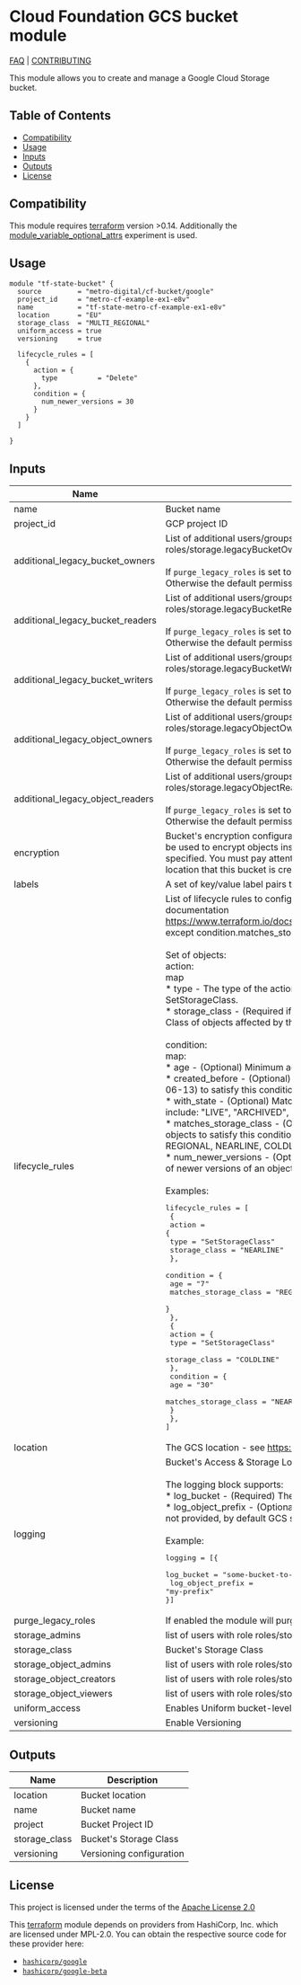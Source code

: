 # Cloud Foundation GCS bucket module
[FAQ] | [CONTRIBUTING]

This module allows you to create and manage a Google Cloud Storage bucket.

<!-- START doctoc generated TOC please keep comment here to allow auto update -->
<!-- DON'T EDIT THIS SECTION, INSTEAD RE-RUN doctoc TO UPDATE -->
## Table of Contents

- [Compatibility](#compatibility)
- [Usage](#usage)
- [Inputs](#inputs)
- [Outputs](#outputs)
- [License](#license)

<!-- END doctoc generated TOC please keep comment here to allow auto update -->

## Compatibility

This module requires [terraform] version >0.14. Additionally the [module_variable_optional_attrs] experiment is used.

## Usage

```hcl
module "tf-state-bucket" {
  source         = "metro-digital/cf-bucket/google"
  project_id     = "metro-cf-example-ex1-e8v"
  name           = "tf-state-metro-cf-example-ex1-e8v"
  location       = "EU"
  storage_class  = "MULTI_REGIONAL"
  uniform_access = true
  versioning     = true

  lifecycle_rules = [
    {
      action = {
        type          = "Delete"
      },
      condition = {
        num_newer_versions = 30
      }
    }
  ]

}
```

<!-- BEGINNING OF PRE-COMMIT-TERRAFORM DOCS HOOK -->
## Inputs

| Name | Description | Type | Default | Required |
|------|-------------|------|---------|:--------:|
| name | Bucket name | `string` | n/a | yes |
| project_id | GCP project ID | `string` | n/a | yes |
| additional_legacy_bucket_owners | List of additional users/groups/service accounts with role roles/storage.legacyBucketOwner on bucket level<br><br>If `purge_legacy_roles` is set to true, this list becomes authoritative.<br>Otherwise the default permissions will be added automatically. | `list(string)` | `[]` | no |
| additional_legacy_bucket_readers | List of additional users/groups/service accounts with role roles/storage.legacyBucketReader on bucket level<br><br>If `purge_legacy_roles` is set to true, this list becomes authoritative.<br>Otherwise the default permissions will be added automatically. | `list(string)` | `[]` | no |
| additional_legacy_bucket_writers | List of additional users/groups/service accounts with role roles/storage.legacyBucketWriter on bucket level<br><br>If `purge_legacy_roles` is set to true, this list becomes authoritative.<br>Otherwise the default permissions will be added automatically. | `list(string)` | `[]` | no |
| additional_legacy_object_owners | List of additional users/groups/service accounts with role roles/storage.legacyObjectOwner on bucket level<br><br>If `purge_legacy_roles` is set to true, this list becomes authoritative.<br>Otherwise the default permissions will be added automatically. | `list(string)` | `[]` | no |
| additional_legacy_object_readers | List of additional users/groups/service accounts with role roles/storage.legacyObjectReader on bucket level<br><br>If `purge_legacy_roles` is set to true, this list becomes authoritative.<br>Otherwise the default permissions will be added automatically. | `list(string)` | `[]` | no |
| encryption | Bucket's encryption configuration. Please provide the id of a Cloud KMS key that will be used to encrypt objects inserted into this bucket, if no encryption method is specified. You must pay attention to whether the crypto key is available in the location that this bucket is created in | `list(string)` | `[]` | no |
| labels | A set of key/value label pairs to assign to the bucket | `map(string)` | `{}` | no |
| lifecycle_rules | List of lifecycle rules to configure. Format is the same as described in provider documentation https://www.terraform.io/docs/providers/google/r/storage_bucket.html#lifecycle_rule except condition.matches_storage_class should be a comma delimited string.<br><br>Set of objects:<br>  action:<br>    map<br>      * type - The type of the action of this Lifecycle Rule. Supported values: Delete and SetStorageClass.<br>      * storage_class - (Required if action type is SetStorageClass) The target Storage Class of objects affected by this Lifecycle Rule.<br><br>  condition:<br>    map:<br>      * age - (Optional) Minimum age of an object in days to satisfy this condition.<br>      * created_before - (Optional) Creation date of an object in RFC 3339 (e.g. 2017-06-13) to satisfy this condition.<br>      * with_state - (Optional) Match to live and/or archived objects. Supported values include: "LIVE", "ARCHIVED", "ANY".<br>      * matches_storage_class - (Optional) Comma delimited string for storage class of objects to satisfy this condition. Supported values include: MULTI_REGIONAL, REGIONAL, NEARLINE, COLDLINE, STANDARD, DURABLE_REDUCED_AVAILABILITY.<br>      * num_newer_versions - (Optional) Relevant only for versioned objects. The number of newer versions of an object to satisfy this condition.<br><br>Examples:<pre>lifecycle_rules = [<br>  {<br>    action = {<br>      type          = "SetStorageClass"<br>      storage_class = "NEARLINE"<br>    },<br>    condition = {<br>      age                   = "7"<br>      matches_storage_class = "REGIONAL"<br>    }<br>  },<br>  {<br>    action = {<br>      type          = "SetStorageClass"<br>      storage_class = "COLDLINE"<br>    },<br>    condition = {<br>      age                   = "30"<br>      matches_storage_class = "NEARLINE"<br>    }<br>  },<br>]</pre> | <pre>set(object({<br>    action    = map(string)<br>    condition = map(string)<br>  }))</pre> | `[]` | no |
| location | The GCS location - see https://cloud.google.com/storage/docs/bucket-locations | `string` | `"EU"` | no |
| logging | Bucket's Access & Storage Logs configuration<br><br>The logging block supports:<br>  * log_bucket - (Required) The bucket that will receive log objects.<br>  * log_object_prefix - (Optional, Computed) The object prefix for log objects. If it's not provided, by default GCS sets this to this bucket's name.<br><br>Example:<pre>logging = [{<br>  log_bucket        = "some-bucket-to-log-into"<br>  log_object_prefix = "my-prefix"<br>}]</pre> | <pre>set(object({<br>    log_bucket        = string<br>    log_object_prefix = optional(string)<br>  }))</pre> | `[]` | no |
| purge_legacy_roles | If enabled the module will purge the default users from roles/storage.legacy* roles | `bool` | `false` | no |
| storage_admins | list of users with role roles/storage.admin on bucket level (authoritative) | `list(string)` | `[]` | no |
| storage_class | Bucket's Storage Class | `string` | `"REGIONAL"` | no |
| storage_object_admins | list of users with role roles/storage.objectAdmin on bucket level (authoritative) | `list(string)` | `[]` | no |
| storage_object_creators | list of users with role roles/storage.objectCreator on bucket level (authoritative) | `list(string)` | `[]` | no |
| storage_object_viewers | list of users with role roles/storage.objectViewer on bucket level (authoritative) | `list(string)` | `[]` | no |
| uniform_access | Enables Uniform bucket-level access to a bucket | `bool` | `true` | no |
| versioning | Enable Versioning | `bool` | `false` | no |

## Outputs

| Name | Description |
|------|-------------|
| location | Bucket location |
| name | Bucket name |
| project | Bucket Project ID |
| storage_class | Bucket's Storage Class |
| versioning | Versioning configuration |
<!-- END OF PRE-COMMIT-TERRAFORM DOCS HOOK -->

## License

This project is licensed under the terms of the [Apache License 2.0](LICENSE)

This [terraform] module depends on providers from HashiCorp, Inc. which are licensed under MPL-2.0. You can obtain the respective source code for these provider here:
  * [`hashicorp/google`](https://github.com/hashicorp/terraform-provider-google)
  * [`hashicorp/google-beta`](https://github.com/hashicorp/terraform-provider-google-beta)

[terraform]: https://terraform.io/
[FAQ]: ./docs/FAQ.md
[CONTRIBUTING]: docs/CONTRIBUTING.md
[module_variable_optional_attrs]: https://www.terraform.io/docs/language/expressions/type-constraints.html#experimental-optional-object-type-attributes